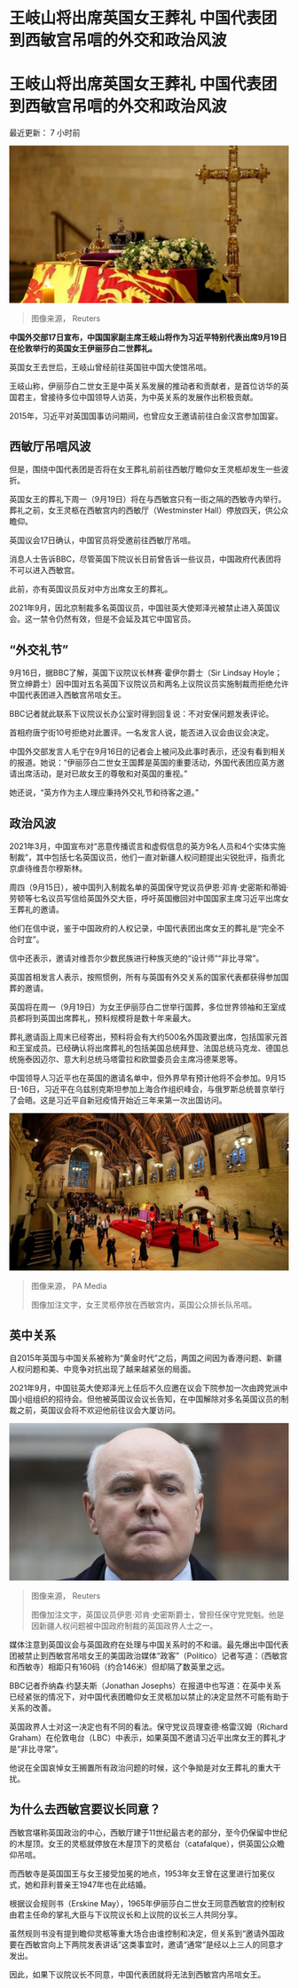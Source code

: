 # 王岐山将出席英国女王葬礼 中国代表团到西敏宫吊唁的外交和政治风波

#  王岐山将出席英国女王葬礼 中国代表团到西敏宫吊唁的外交和政治风波


最近更新： 7 小时前

![英国女王灵柩](_126754308_a6a6b905-370c-43ba-b1a7-7496215d0c8f.jpg)

> 图像来源，  Reuters

**中国外交部17日宣布，中国国家副主席王岐山将作为习近平特别代表出席9月19日在伦敦举行的英国女王伊丽莎白二世葬礼。**

英国女王去世后，王岐山曾经前往英国驻中国大使馆吊唁。

王岐山称，伊丽莎白二世女王是中英关系发展的推动者和贡献者，是首位访华的英国君主，曾接待多位中国领导人访英，为中英关系的发展作出积极贡献。

2015年，习近平对英国国事访问期间，也曾应女王邀请前往白金汉宫参加国宴。

##  西敏厅吊唁风波

但是，围绕中国代表团是否将在女王葬礼前前往西敏厅瞻仰女王灵柩却发生一些波折。

英国女王的葬礼下周一（9月19日）将在与西敏宫只有一街之隔的西敏寺内举行。葬礼之前，女王灵柩在西敏宫内的西敏厅（Westminster Hall）停放四天，供公众瞻仰。

英国议会17日确认，中国官员将受邀前往西敏厅吊唁。

消息人士告诉BBC，尽管英国下院议长日前曾告诉一些议员，中国政府代表团将不可以进入西敏宫。

此前，亦有英国议员反对中方出席女王的葬礼。

2021年9月，因北京制裁多名英国议员，中国驻英大使郑泽光被禁止进入英国议会。这一禁令仍然有效，但是不会延及其它中国官员。

##  “外交礼节”

9月16日，据BBC了解，英国下议院议长林赛·霍伊尔爵士（Sir Lindsay Hoyle；贺立绅爵士）因中国对五名英国下议院议员和两名上议院议员实施制裁而拒绝允许中国代表团进入西敏宫吊唁女王。

BBC记者就此联系下议院议长办公室时得到回复说：不对安保问题发表评论。

首相府唐宁街10号拒绝对此置评。一名发言人说，能否进入议会由议会决定。

中国外交部发言人毛宁在9月16日的记者会上被问及此事时表示，还没有看到相关的报道。她说：“伊丽莎白二世女王国葬是英国的重要活动，外国代表团应英方邀请出席活动，是对已故女王的尊敬和对英国的重视。”

她还说，“英方作为主人理应秉持外交礼节和待客之道。”

##  政治风波

2021年3月，中国宣布对“恶意传播谎言和虚假信息的英方9名人员和4个实体实施制裁”，其中包括七名英国议员，他们一直对新疆人权问题提出尖锐批评，指责北京虐待维吾尔穆斯林。

周四（9月15日），被中国列入制裁名单的英国保守党议员伊恩·邓肯·史密斯和蒂姆·劳顿等七名议员写信给英国外交大臣，呼吁英国撤回对中国国家主席习近平出席女王葬礼的邀请。

他们在信中说，鉴于中国政府的人权记录，中国代表团出席女王的葬礼是“完全不合时宜”。

信中还表示，邀请对维吾尔少数民族进行种族灭绝的“设计师”“非比寻常”。

英国首相发言人表示，按照惯例，所有与英国有外交关系的国家代表都获得参加国葬的邀请。

英国将在周一（9月19日）为女王伊丽莎白二世举行国葬，多位世界领袖和王室成员都将到英国出席葬礼，预料规模将是数十年来最大。

葬礼邀请函上周末已经寄出，预料将会有大约500名外国政要出席，包括国家元首和王室成员。已经确认将出席葬礼的包括美国总统拜登、法国总统马克龙、德国总统施泰因迈尔、意大利总统马塔雷拉和欧盟委员会主席冯德莱恩等。

中国领导人习近平也在英国的邀请名单中，但外界早有预计他将不会参加。9月15日-16日，习近平在乌兹别克斯坦参加上海合作组织峰会，与俄罗斯总统普京举行了会晤。这是习近平自新冠疫情开始近三年来第一次出国访问。

![西敏宫内供公众瞻仰吊唁的女王灵柩](_126739513_870ded5f2a47bd216bfed1e554208587ddf79237.jpg)

> 图像来源，  PA Media
>
> 图像加注文字，女王灵柩停放在西敏宫内，英国公众排长队吊唁。

##  英中关系

自2015年英国与中国关系被称为“黄金时代”之后，两国之间因为香港问题、新疆人权问题和美、中竞争对抗出现了越来越紧张的局面。

2021年9月，中国驻英大使郑泽光上任后不久应邀在议会下院参加一次由跨党派中国小组组织的招待会。但他被英国议会议长告知，在中国解除对多名英国议员的制裁之前，英国议会将不欢迎他前往议会大厦访问。

![英国议员伊恩·邓肯·史密斯](_120815501_032084065-1.jpg)

> 图像来源，  Reuters
>
> 图像加注文字，英国议员伊恩·邓肯·史密斯爵士，曾担任保守党党魁。他是因新疆人权问题被中国政府制裁的英国政界人士之一。

媒体注意到英国议会与英国政府在处理与中国关系时的不和谐。最先爆出中国代表团被禁止到西敏宫吊唁女王的美国政治媒体“政客”（Politico）记者写道：（西敏宫和西敏寺）相距只有160码（约合146米）但却隔了数英里之远。

BBC记者乔纳森·约瑟夫斯（Jonathan Josephs）在报道中也写道：在英中关系已经紧张的情况下，对中国代表团瞻仰女王灵柩加以禁止的决定显然不可能有助于关系的改善。

英国政界人士对这一决定也有不同的看法。保守党议员理查德·格雷汉姆（Richard Graham）在伦敦电台（LBC）中表示，如果英国不邀请习近平出席女王的葬礼才是“非比寻常”。

他说在全国哀悼女王搁置所有政治问题的时候，这个争拗是对女王葬礼的重大干扰。

##  为什么去西敏宫要议长同意？

西敏宫堪称英国政治的中心，西敏厅建于11世纪最古老的部分，至今仍保留中世纪的木屋顶。女王的灵柩就停放在木屋顶下的灵柩台（catafalque），供英国公众瞻仰吊唁。

而西敏寺是英国国王与女王接受加冕的地点，1953年女王曾在这里进行加冕仪式，她和菲利普亲王1947年也在此结婚。

根据议会规则书（Erskine May），1965年伊丽莎白二世女王同意西敏宫的控制权由君主任命的掌礼大臣与下议院议长和上议院的议长三人共同分享。

虽然规则书没有提到瞻仰灵柩等重大场合由谁控制和决定，但关系到“邀请外国政要在西敏宫向上下两院发表讲话”这类事宜时，邀请“通常”是经以上三人的同意才发出。

因此，如果下议院议长不同意，中国代表团就将无法到西敏宫内吊唁女王。


